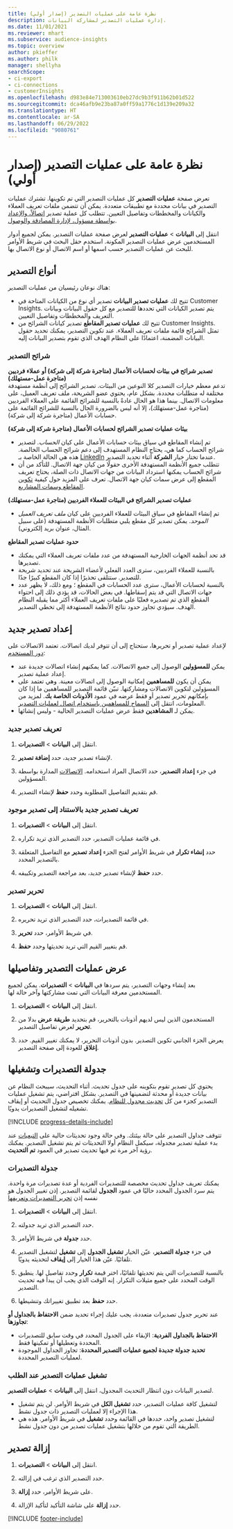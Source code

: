 ```yaml
---
title: نظرة عامة على عمليات التصدير (إصدار أولي)
description: إدارة عمليات التصدير لمشاركة البيانات.
ms.date: 11/01/2021
ms.reviewer: mhart
ms.subservice: audience-insights
ms.topic: overview
author: pkieffer
ms.author: philk
manager: shellyha
searchScope:
- ci-export
- ci-connections
- customerInsights
ms.openlocfilehash: d983e84e713003610eb27dc9b3f911b62b01d522
ms.sourcegitcommit: dca46afb9e23ba87a0ff59a1776c1d139e209a32
ms.translationtype: HT
ms.contentlocale: ar-SA
ms.lasthandoff: 06/29/2022
ms.locfileid: "9080761"
---
```

# <a name="exports-preview-overview"></a>نظرة عامة على عمليات التصدير (إصدار أولي)

تعرض صفحة **عمليات التصدير** كل عمليات التصدير التي تم تكوينها. تشترك عمليات التصدير في بيانات محددة مع تطبيقات متعددة. يمكن أن تتضمن ملفات تعريف العملاء والكيانات والمخططات وتفاصيل التعيين. تتطلب كل عملية تصدير [اتصالاً، والإعداد بواسطة مسؤول، لإدارة المصادقة والوصول](connections.md).

انتقل إلى **البيانات** > **عمليات التصدير** لعرض صفحة عمليات التصدير. يمكن لجميع أدوار المستخدمين عرض عمليات التصدير المكونة. استخدم حقل البحث في شريط الأوامر للبحث عن عمليات التصدير حسب اسمها أو اسم الاتصال أو نوع الاتصال بها.

## <a name="export-types"></a>أنواع التصدير

هناك نوعان رئيسيان من عمليات التصدير:  

- تتيح لك **عمليات تصدير البيانات** تصدير أي نوع من الكيانات المتاحة في Customer Insights. يتم تصدير الكيانات التي تحددها للتصدير مع كل حقول البيانات وبيانات التعريف والمخططات وتفاصيل التعيين. 
- تتيح لك **عمليات تصدير المقاطع** تصدير كيانات الشرائح من Customer Insights. تمثل الشرائح قائمة ملفات تعريف العملاء. عند تكوين التصدير، يمكنك تحديد حقول البيانات المضمنة، اعتمادًا على النظام الهدف الذي تقوم بتصدير البيانات إليه. 

### <a name="export-segments"></a>شرائح التصدير

**تصدير شرائح في بيئات لحسابات الأعمال (متاجرة شركة إلى شركة) أو عملاء فرديين (متاجرة عمل-مستهلك)**  
تدعم معظم خيارات التصدير كلا النوعين من البيئات. تصدير الشرائح إلى أنظمة مستهدفة مختلفة له متطلبات محددة. بشكل عام، يحتوي عضو الشريحة، ملف تعريف العميل، على معلومات الاتصال. بينما هذا هو الحال عادةً بالنسبة للشرائح القائمة على العملاء الفرديين (متاجرة عمل-مستهلك)، إلا أنه ليس بالضرورة الحال بالنسبة للشرائح القائمة على حسابات الأعمال (متاجرة شركة إلى شركة). 

**بيئات عمليات تصدير الشرائح لحسابات الأعمال (متاجرة شركة إلى شركة)**  
- تم إنشاء المقاطع في سياق بيئات حسابات الأعمال على كيان *الحساب*. لتصدير شرائح الحساب كما هي، يحتاج النظام المستهدف إلى دعم شرائح الحساب الخالصة. هذه هي الحالة الخاصة بـ [LinkedIn](export-linkedin-ads.md) عندما تختار خيار **الشركة** أثناء تحديد التصدير.
- تتطلب جميع الأنظمة المستهدفة الأخرى حقولًا من كيان جهة الاتصال. للتأكد من أن شرائح الحساب يمكنها استرداد البيانات من جهات الاتصال ذات الصلة، يحتاج تعريف المقطع إلى عرض سمات كيان جهة الاتصال. تعرف على المزيد حول كيفية [تكوين المقاطع وسمات المشاريع](segment-builder.md).

**عمليات تصدير الشرائح في البيئات للعملاء الفرديين (متاجرة عمل-مستهلك)**  
- تم إنشاء المقاطع في سياق البيئات للعملاء الفرديين على كيان *ملف تعريف العميل الموحد*. يمكن تصدير كل مقطع يلبي متطلبات الأنظمة المستهدفة (على سبيل المثال، عنوان بريد إلكتروني).

**حدود عمليات تصدير المقاطع**  
- قد تحد أنظمة الجهات الخارجية المستهدفة من عدد ملفات تعريف العملاء التي يمكنك تصديرها. 
- بالنسبة للعملاء الفرديين، سترى العدد الفعلي لأعضاء الشريحة عند تحديد شريحة للتصدير. ستتلقى تحذيرًا إذا كان المقطع كبيرًا جدًا. 
- بالنسبة لحسابات الأعمال، سترى عدد الحسابات في المقطع ؛ ومع ذلك، لا يظهر عدد جهات الاتصال التي قد يتم إسقاطها. في بعض الحالات، قد يؤدي ذلك إلى احتواء المقطع الذي تم تصديره فعليًا على ملفات تعريف العملاء أكثر مما يقبله النظام الهدف. سيؤدي تجاوز حدود نتائج الأنظمة المستهدفة إلى تخطي التصدير. 

## <a name="set-up-a-new-export"></a>إعداد تصدير جديد   
لإعداد عملية تصدير أو تحريرها، ستحتاج إلى أن تتوفر لديك اتصالات. تعتمد الاتصالات على [دور المستخدم](permissions.md):
- يمكن **للمسؤولين** الوصول إلى جميع الاتصالات. كما يمكنهم إنشاء اتصالات جديدة عند إعداد عملية تصدير.
- يمكن أن يكون **للمساهمين** إمكانية الوصول إلى اتصالات معينة. وهي تعتمد على المسؤولين لتكوين الاتصالات ومشاركتها. تبيّن قائمة التصدير للمساهمين ما إذا كان بإمكانهم تحرير تصدير أو فقط عرضه في عمود **الأذونات الخاصة بك‬**. لمزيد من المعلومات، انتقل إلى [السماح للمساهمين باستخدام اتصال لعمليات التصدير](connections.md#allow-contributors-to-use-a-connection-for-exports).
- يمكن لـ **المشاهدين** فقط عرض عمليات التصدير الحالية - وليس إنشائها.

### <a name="define-a-new-export"></a>تعريف تصدير جديد

1. انتقل إلى **البيانات** > **التصديرات**.

1. لإنشاء تصدير جديد، حدد **إضافة تصدير**.

1. في جزء **إعداد التصدير**، حدد الاتصال المراد استخدامه. [الاتصالات](connections.md) المدارة بواسطة المسؤولين. 

1. قم بتقديم التفاصيل المطلوبة وحدد **حفظ** لإنشاء التصدير.

### <a name="define-a-new-export-based-on-an-existing-export"></a>تعريف تصدير جديد بالاستناد إلى تصدير موجود

1. انتقل إلى **البيانات** > **التصديرات**.

1. في قائمة عمليات التصدير، حدد التصدير الذي تريد تكراره.

1. حدد **إنشاء تكرار** في شريط الأوامر لفتح الجزء **إعداد تصدير** مع التفاصيل المتعلقة بالتصدير المحدد.

1. حدد **حفظ** لإنشاء تصدير جديد، بعد مراجعة التصدير وتكييفه.

### <a name="edit-an-export"></a>تحرير تصدير

1. انتقل إلى **البيانات** > **التصديرات**.

1. في قائمة التصديرات، حدد التصدير الذي تريد تحريره.

1. في شريط الأوامر، حدد **تحرير**.

1. قم بتغيير القيم التي تريد تحديثها وحدد **حفظ**.

## <a name="view-exports-and-export-details"></a>عرض عمليات التصدير وتفاصيلها

بعد إنشاء وجهات التصدير، يتم سردها في **البيانات** > **التصديرات**. يمكن لجميع المستخدمين معرفة البيانات التي تمت مشاركتها وآخر حالة لها.

1. انتقل إلى **البيانات** > **التصديرات**.

1. المستخدمون الذين ليس لديهم أذونات بالتحرير، قم بتحديد **طريقة عرض** بدلا من **تحرير** لعرض تفاصيل التصدير.

1. يعرض الجزء الجانبي تكوين التصدير. بدون أذونات التحرير، لا يمكنك تغيير القيم. حدد **إغلاق** للعودة إلى صفحة التصدير.

## <a name="schedule-and-run-exports"></a>جدولة التصديرات وتشغيلها

يحتوي كل تصدير تقوم بتكوينه على جدول تحديث. أثناء التحديث، سيبحث النظام عن بيانات جديدة أو محدثة لتضمينها في التصدير. بشكل افتراضي، يتم تشغيل عمليات التصدير كجزء من كل [تحديث مجدول للنظام](system.md#schedule-tab). يمكنك تخصيص جدول التحديث أو إيقاف تشغيله لتشغيل التصديرات يدويًا.

[!INCLUDE [progress-details-include](includes/progress-details-pane.md)]

تتوقف جداول التصدير على حالة بيئتك. وفي حالة وجود تحديثات حالية على [التبعيات](system.md#refresh-processes) عند بدء عملية تصدير مجدولة، سيكمل النظام أولا التحديثات ثم يتم تشغيل التصدير. يمكنك رؤية آخر مرة تم فيها تحديث تصدير في العمود **تم التحديث**.

### <a name="schedule-exports"></a>جدولة التصديرات

يمكنك تعريف جداول تحديث مخصصة للتصديرات الفردية أو عدة تصديرات مرة واحدة. يتم سرد الجدول المحدد حاليًا في عمود **الجدول** لقائمة التصدير. إذن تغيير الجدول هو نفسه إذن [تحرير التصديرات وتعريفها](export-destinations.md#set-up-a-new-export) 

1. انتقل إلى **البيانات** > **التصديرات**.

1. حدد التصدير الذي تريد جدولته.

1. حدد **جدولة** في شريط الأوامر.

1. في جزء **جدولة التصدير**، عيّن الخيار **تشغيل الجدول** إلى **تشغيل** لتشغيل التصدير تلقائيًا. عيّن هذا الخيار إلى **إيقاف** لتحديثه يدويًا.

1. بالنسبة للتصديرات التي يتم تحديثها تلقائيًا، اختر قيمة **تكرار** وحدد تفاصيل لها. ينطبق الوقت المحدد على جميع مثيلات التكرار. إنه الوقت الذي يجب أن يبدأ فيه تحديث التصدير.

1. حدد **حفظ** بعد تطبيق تغييراتك وتنشيطها.

عند تحرير جدول تصديرات متعددة، يجب عليك إجراء تحديد ضمن **الاحتفاظ بالجداول أو تجاوزها‬**:
- **الاحتفاظ بالجداول الفردية‬**: الإبقاء على الجدول المحدد في وقت سابق للتصديرات المحددة وتعطيلها أو تمكينها فقط.
- **تحديد جدولة جديدة لجميع عمليات التصدير المحددة‬**: تجاوز الجداول الموجودة لعمليات التصدير المحددة.

### <a name="run-exports-on-demand"></a>تشغيل عمليات التصدير عند الطلب

لتصدير البيانات دون انتظار التحديث المجدول، انتقل إلى **البيانات** > **عمليات التصدير**.

- لتشغيل كافة عمليات التصدير، حدد **تشغيل الكل** في شريط الأوامر. لن يتم تشغيل هذا الإجراء إلا لعمليات التصدير ذات جدول نشط.
- لتشغيل تصدير واحد، حددها في القائمة وحدد **تشغيل** في شريط الأوامر. هذه هي الطريقة التي تقوم من خلالها بتشغيل عمليات تصدير من دون جدول نشط. 

## <a name="remove-an-export"></a>إزالة تصدير

1. انتقل إلى **البيانات** > **التصديرات**.

1. حدد التصدير الذي ترغب في إزالته.

1. على شريط الأوامر، حدد **إزالة**.

1. حدد **إزالة** على شاشة التأكيد لتأكيد الإزالة.


[!INCLUDE [footer-include](includes/footer-banner.md)]
